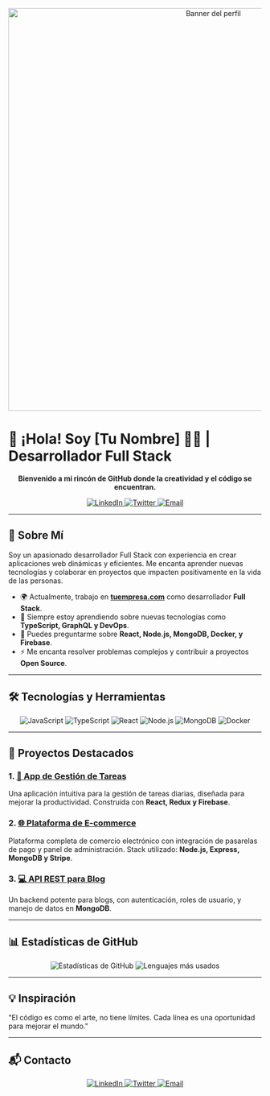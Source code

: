 <!-- Banner con estilo visual -->
<p align="center">
  <img src="https://yourbannerimage.com/banner.png" width="800" alt="Banner del perfil">
</p>

# 👋 ¡Hola! Soy [Tu Nombre] 👨‍💻 | Desarrollador Full Stack

<p align="center">
  <strong>Bienvenido a mi rincón de GitHub donde la creatividad y el código se encuentran.</strong>
</p>

<p align="center">
  <a href="https://linkedin.com/in/tuperfil">
    <img src="https://img.shields.io/badge/LinkedIn-Conéctate-blue?style=for-the-badge&logo=linkedin" alt="LinkedIn">
  </a>
  <a href="https://twitter.com/tuusuario">
    <img src="https://img.shields.io/badge/Twitter-Sígueme-1DA1F2?style=for-the-badge&logo=twitter&logoColor=white" alt="Twitter">
  </a>
  <a href="mailto:tuemail@example.com">
    <img src="https://img.shields.io/badge/Email-Contáctame-red?style=for-the-badge" alt="Email">
  </a>
</p>

---

## 🚀 Sobre Mí

Soy un apasionado desarrollador Full Stack con experiencia en crear aplicaciones web dinámicas y eficientes. Me encanta aprender nuevas tecnologías y colaborar en proyectos que impacten positivamente en la vida de las personas.

- 🌍 Actualmente, trabajo en **[tuempresa.com](https://tuempresa.com)** como desarrollador **Full Stack**.
- 🌱 Siempre estoy aprendiendo sobre nuevas tecnologías como **TypeScript, GraphQL y DevOps**.
- 💬 Puedes preguntarme sobre **React, Node.js, MongoDB, Docker, y Firebase**.
- ⚡ Me encanta resolver problemas complejos y contribuir a proyectos **Open Source**.

---

## 🛠️ **Tecnologías y Herramientas**

<p align="center">
  <img src="https://img.shields.io/badge/-JavaScript-F7DF1E?logo=javascript&logoColor=white&style=for-the-badge" alt="JavaScript">
  <img src="https://img.shields.io/badge/-TypeScript-007ACC?logo=typescript&logoColor=white&style=for-the-badge" alt="TypeScript">
  <img src="https://img.shields.io/badge/-React-61DAFB?logo=react&logoColor=black&style=for-the-badge" alt="React">
  <img src="https://img.shields.io/badge/-Node.js-339933?logo=node.js&logoColor=white&style=for-the-badge" alt="Node.js">
  <img src="https://img.shields.io/badge/-MongoDB-47A248?logo=mongodb&logoColor=white&style=for-the-badge" alt="MongoDB">
  <img src="https://img.shields.io/badge/-Docker-2496ED?logo=docker&logoColor=white&style=for-the-badge" alt="Docker">
</p>

---

## 🌟 **Proyectos Destacados**

### 1. [📱 App de Gestión de Tareas](https://github.com/tuusuario/tareas-app)
Una aplicación intuitiva para la gestión de tareas diarias, diseñada para mejorar la productividad. Construida con **React, Redux y Firebase**.

### 2. [🌐 Plataforma de E-commerce](https://github.com/tuusuario/ecommerce-plataforma)
Plataforma completa de comercio electrónico con integración de pasarelas de pago y panel de administración. Stack utilizado: **Node.js, Express, MongoDB y Stripe**.

### 3. [💻 API REST para Blog](https://github.com/tuusuario/blog-api)
Un backend potente para blogs, con autenticación, roles de usuario, y manejo de datos en **MongoDB**.

---

## 📊 **Estadísticas de GitHub**

<p align="center">
  <img src="https://github-readme-stats.vercel.app/api?username=tuusuario&show_icons=true&theme=radical" alt="Estadísticas de GitHub">
  <img src="https://github-readme-stats.vercel.app/api/top-langs/?username=tuusuario&layout=compact&theme=radical" alt="Lenguajes más usados">
</p>

---

## 💡 **Inspiración**

"El código es como el arte, no tiene límites. Cada línea es una oportunidad para mejorar el mundo."

---

## 📬 **Contacto**

<p align="center">
  <a href="https://linkedin.com/in/tuperfil">
    <img src="https://img.shields.io/badge/LinkedIn-Conéctate-blue?style=for-the-badge&logo=linkedin" alt="LinkedIn">
  </a>
  <a href="https://twitter.com/tuusuario">
    <img src="https://img.shields.io/badge/Twitter-Sígueme-1DA1F2?style=for-the-badge&logo=twitter&logoColor=white" alt="Twitter">
  </a>
  <a href="mailto:tuemail@example.com">
    <img src="https://img.shields.io/badge/Email-Contáctame-red?style=for-the-badge" alt="Email">
  </a>
</p>
